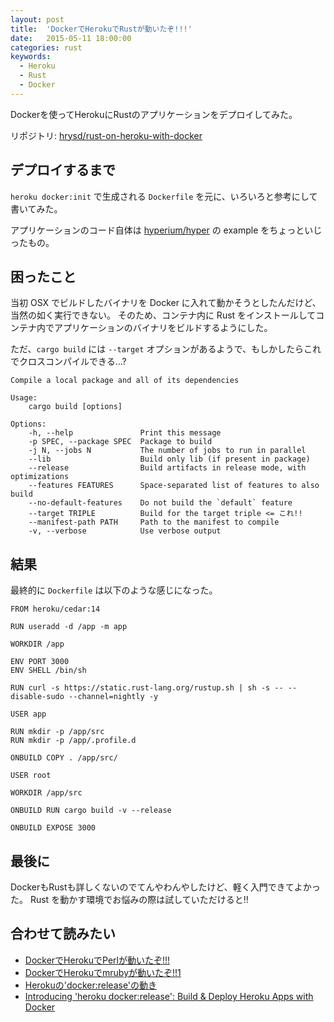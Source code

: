 ```yaml
---
layout: post
title:  'DockerでHerokuでRustが動いたぞ!!!'
date:   2015-05-11 18:00:00
categories: rust
keywords:
  - Heroku
  - Rust
  - Docker
---
```


Dockerを使ってHerokuにRustのアプリケーションをデプロイしてみた。

リポジトリ: [hrysd/rust-on-heroku-with-docker](https://github.com/hrysd/rust-on-heroku-with-docker)

## デプロイするまで

`heroku docker:init` で生成される `Dockerfile` を元に、いろいろと参考にして書いてみた。

アプリケーションのコード自体は [hyperium/hyper](https://github.com/hyperium/hyper) の example をちょっといじったもの。

## 困ったこと

当初 OSX でビルドしたバイナリを Docker に入れて動かそうとしたんだけど、当然の如く実行できない。
そのため、コンテナ内に Rust をインストールしてコンテナ内でアプリケーションのバイナリをビルドするようにした。

ただ、`cargo build` には `--target` オプションがあるようで、もしかしたらこれでクロスコンパイルできる...?

```
Compile a local package and all of its dependencies

Usage:
    cargo build [options]

Options:
    -h, --help               Print this message
    -p SPEC, --package SPEC  Package to build
    -j N, --jobs N           The number of jobs to run in parallel
    --lib                    Build only lib (if present in package)
    --release                Build artifacts in release mode, with optimizations
    --features FEATURES      Space-separated list of features to also build
    --no-default-features    Do not build the `default` feature
    --target TRIPLE          Build for the target triple <= これ!!
    --manifest-path PATH     Path to the manifest to compile
    -v, --verbose            Use verbose output
```

## 結果

最終的に `Dockerfile` は以下のような感じになった。

```
FROM heroku/cedar:14

RUN useradd -d /app -m app

WORKDIR /app

ENV PORT 3000
ENV SHELL /bin/sh

RUN curl -s https://static.rust-lang.org/rustup.sh | sh -s -- --disable-sudo --channel=nightly -y

USER app

RUN mkdir -p /app/src
RUN mkdir -p /app/.profile.d

ONBUILD COPY . /app/src/

USER root

WORKDIR /app/src

ONBUILD RUN cargo build -v --release

ONBUILD EXPOSE 3000
```

## 最後に

DockerもRustも詳しくないのでてんやわんやしたけど、軽く入門できてよかった。
Rust を動かす環境でお悩みの際は試していただけると!!

## 合わせて読みたい

- [DockerでHerokuでPerlが動いたぞ!!!](http://hitode909.hatenablog.com/entry/2015/05/07/200611)
- [DockerでHerokuでmrubyが動いたぞ!!1](http://blog.kentarok.org/entry/2015/05/08/004452)
- [Herokuの'docker:release'の動き](http://deeeet.com/writing/2015/05/07/heroku-docker/)
- [Introducing 'heroku docker:release': Build & Deploy Heroku Apps with Docker](https://blog.heroku.com/archives/2015/5/5/introducing_heroku_docker_release_build_deploy_heroku_apps_with_docker)
